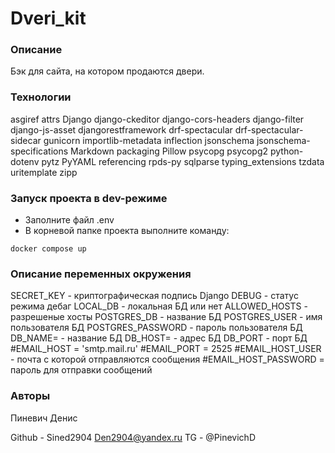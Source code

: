 # Dveri_kit

### Описание
Бэк для сайта, на котором продаются двери. 

### Технологии
asgiref
attrs
Django
django-ckeditor
django-cors-headers
django-filter
django-js-asset
djangorestframework
drf-spectacular
drf-spectacular-sidecar
gunicorn
importlib-metadata
inflection
jsonschema
jsonschema-specifications
Markdown
packaging
Pillow
psycopg
psycopg2
python-dotenv
pytz
PyYAML
referencing
rpds-py
sqlparse
typing_extensions
tzdata
uritemplate
zipp

### Запуск проекта в dev-режиме
- Заполните файл .env
- В корневой папке проекта выполните команду:
```
docker compose up 
```

### Описание переменных окружения
SECRET_KEY - криптографическая подпись Django
DEBUG - статус режима дебаг
LOCAL_DB - локальная БД или нет
ALLOWED_HOSTS - разрешеные хосты
POSTGRES_DB - название БД
POSTGRES_USER - имя пользователя БД
POSTGRES_PASSWORD - пароль пользователя БД
DB_NAME= - название БД
DB_HOST= - адрес БД
DB_PORT - порт БД
#EMAIL_HOST = 'smtp.mail.ru'
#EMAIL_PORT = 2525
#EMAIL_HOST_USER - почта с которой отправляются сообщения
#EMAIL_HOST_PASSWORD = пароль для отправки сообщений


### Авторы
Пиневич Денис


Github - Sined2904
Den2904@yandex.ru
TG - @PinevichD
